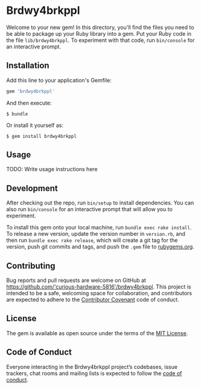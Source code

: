# Brdwy4brkppl

Welcome to your new gem! In this directory, you'll find the files you need to be able to package up your Ruby library into a gem. Put your Ruby code in the file `lib/brdwy4brkppl`. To experiment with that code, run `bin/console` for an interactive prompt.

## Installation

Add this line to your application's Gemfile:

```ruby
gem 'brdwy4brkppl'
```

And then execute:

    $ bundle

Or install it yourself as:

    $ gem install brdwy4brkppl

## Usage

TODO: Write usage instructions here

## Development

After checking out the repo, run `bin/setup` to install dependencies. You can also run `bin/console` for an interactive prompt that will allow you to experiment.

To install this gem onto your local machine, run `bundle exec rake install`. To release a new version, update the version number in `version.rb`, and then run `bundle exec rake release`, which will create a git tag for the version, push git commits and tags, and push the `.gem` file to [rubygems.org](https://rubygems.org).

## Contributing

Bug reports and pull requests are welcome on GitHub at https://github.com/'curious-hardware-5816'/brdwy4brkppl. This project is intended to be a safe, welcoming space for collaboration, and contributors are expected to adhere to the [Contributor Covenant](http://contributor-covenant.org) code of conduct.

## License

The gem is available as open source under the terms of the [MIT License](https://opensource.org/licenses/MIT).

## Code of Conduct

Everyone interacting in the Brdwy4brkppl project’s codebases, issue trackers, chat rooms and mailing lists is expected to follow the [code of conduct](https://github.com/'curious-hardware-5816'/brdwy4brkppl/blob/master/CODE_OF_CONDUCT.md).
